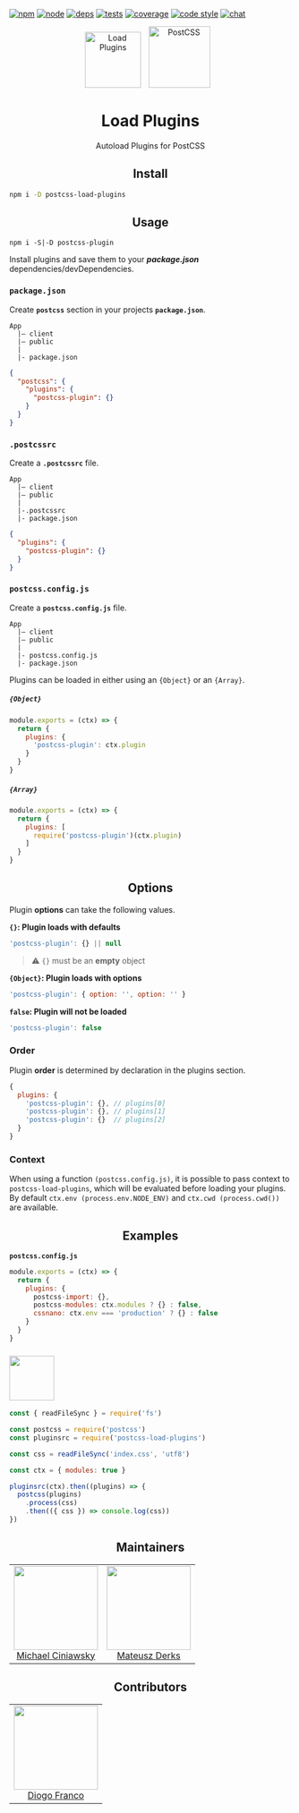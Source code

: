 [![npm][npm]][npm-url]
[![node][node]][node-url]
[![deps][deps]][deps-url]
[![tests][tests]][tests-url]
[![coverage][cover]][cover-url]
[![code style][style]][style-url]
[![chat][chat]][chat-url]

<div align="center">
  <img width="100" height="100" title="Load Plugins" src="http://michael-ciniawsky.github.io/postcss-load-plugins/logo.svg">
  <a href="https://github.com/postcss/postcss">
    <img width="110" height="110" title="PostCSS"           src="http://postcss.github.io/postcss/logo.svg" hspace="10">
  </a>
  <h1>Load Plugins</h1>
  <p>Autoload Plugins for PostCSS<p>
</div>

<h2 align="center">Install</h2>

```bash
npm i -D postcss-load-plugins
```

<h2 align="center">Usage</h2>

```
npm i -S|-D postcss-plugin
```

Install plugins and save them to your ***package.json*** dependencies/devDependencies.

### `package.json`

Create **`postcss`** section in your projects **`package.json`**.

```
App
  |– client
  |– public
  |
  |- package.json
```

```json
{
  "postcss": {
    "plugins": {
      "postcss-plugin": {}
    }
  }
}
```

### `.postcssrc`

Create a **`.postcssrc`** file.

```
App
  |– client
  |– public
  |
  |-.postcssrc
  |- package.json
```

```json
{
  "plugins": {
    "postcss-plugin": {}
  }
}
```

### `postcss.config.js`

Create a **`postcss.config.js`** file.

```
App
  |– client
  |– public
  |
  |- postcss.config.js
  |- package.json
```

Plugins can be loaded in either using an `{Object}` or an `{Array}`.

##### `{Object}`

```js
module.exports = (ctx) => {
  return {
    plugins: {
      'postcss-plugin': ctx.plugin
    }
  }
}
```

##### `{Array}`

```js
module.exports = (ctx) => {
  return {
    plugins: [
      require('postcss-plugin')(ctx.plugin)
    ]
  }
}
```

<h2 align="center">Options</h2>

Plugin **options** can take the following values.

**`{}`: Plugin loads with defaults**

```js
'postcss-plugin': {} || null
```

> :warning: `{}` must be an **empty** object

**`{Object}`: Plugin loads with options**

```js
'postcss-plugin': { option: '', option: '' }
```

**`false`: Plugin will not be loaded**

```js
'postcss-plugin': false
```

### Order

Plugin **order** is determined by declaration in the plugins section.

```js
{
  plugins: {
    'postcss-plugin': {}, // plugins[0]
    'postcss-plugin': {}, // plugins[1]
    'postcss-plugin': {}  // plugins[2]
  }
}
```

### Context

When using a function `(postcss.config.js)`, it is possible to pass context to `postcss-load-plugins`, which will be evaluated before loading your plugins. By default `ctx.env (process.env.NODE_ENV)` and `ctx.cwd (process.cwd())` are available.

<h2 align="center">Examples</h2>

**`postcss.config.js`**

```js
module.exports = (ctx) => {
  return {
    plugins: {
      postcss-import: {},
      postcss-modules: ctx.modules ? {} : false,
      cssnano: ctx.env === 'production' ? {} : false
    }
  }
}
```

### <img width="80" height="80" src="https://worldvectorlogo.com/logos/nodejs-icon.svg">

```js
const { readFileSync } = require('fs')

const postcss = require('postcss')
const pluginsrc = require('postcss-load-plugins')

const css = readFileSync('index.css', 'utf8')

const ctx = { modules: true }

pluginsrc(ctx).then((plugins) => {
  postcss(plugins)
    .process(css)
    .then(({ css }) => console.log(css))
})
```

<h2 align="center">Maintainers</h2>

<table>
  <tbody>
    <tr>
      <td align="center">
        <img width="150" height="150"
        src="https://github.com/michael-ciniawsky.png?v=3&s=150">
        <br>
        <a href="https://github.com/michael-ciniawsky">Michael Ciniawsky</a>
      </td>
      <td align="center">
        <img width="150" height="150"
        src="https://github.com/ertrzyiks.png?v=3&s=150">
        <br>
        <a href="https://github.com/ertrzyiks">Mateusz Derks</a>
      </td>
    </tr>
  </tbody>
</table>

<h2 align="center">Contributors</h2>

<table>
  <tbody>
    <tr>
      <td align="center">
        <img width="150" height="150"
        src="https://github.com/Kovensky.png?v=3&s=150">
        <br>
        <a href="https://github.com/Kovensky">Diogo Franco</a>
      </td>
    </tr>
  </tbody>
</table>


[npm]: https://img.shields.io/npm/v/postcss-load-plugins.svg
[npm-url]: https://npmjs.com/package/postcss-load-plugins

[node]: https://img.shields.io/node/v/postcss-load-plugins.svg
[node-url]: https://nodejs.org/

[deps]: https://david-dm.org/michael-ciniawsky/postcss-load-plugins.svg
[deps-url]: https://david-dm.org/michael-ciniawsky/postcss-load-plugins

[tests]: http://img.shields.io/travis/michael-ciniawsky/postcss-load-plugins.svg
[tests-url]: https://travis-ci.org/michael-ciniawsky/postcss-load-plugins

[cover]: https://coveralls.io/repos/github/michael-ciniawsky/postcss-load-plugins/badge.svg
[cover-url]: https://coveralls.io/github/michael-ciniawsky/postcss-load-plugins

[style]: https://img.shields.io/badge/code%20style-standard-yellow.svg
[style-url]: http://standardjs.com/

[chat]: https://img.shields.io/gitter/room/postcss/postcss.svg
[chat-url]: https://gitter.im/postcss/postcss
